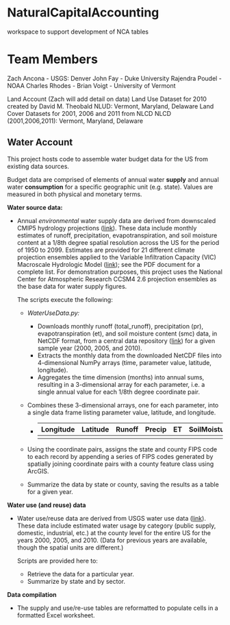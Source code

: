 # NaturalCapitalAccounting
workspace to support development of NCA tables

# Team Members
Zach Ancona - USGS: Denver
John Fay - Duke University
Rajendra Poudel - NOAA
Charles Rhodes - 
Brian Voigt - University of Vermont


Land Account (Zach will add detail on data)
Land Use Dataset for 2010 created by David M. Theobald
NLUD: Vermont, Maryland, Delaware
Land Cover Datasets for 2001, 2006 and 2011 from NLCD
NLCD (2001,2006,2011): Vermont, Maryland, Delaware

## Water Account 
This project hosts code to assemble water budget data for the US from existing data sources. 

Budget data are comprised of elements of annual water **supply** and annual water **consumption** for a specific geographic unit (e.g. state). Values are measured in both physical and monetary terms. 

**Water source data:**

- Annual *environmental* water supply data are derived from downscaled CMIP5 hydrology projections ([link](http://gdo-dcp.ucllnl.org/downscaled_cmip_projections/techmemo/BCSD5HydrologyMemo.pdf)). These data include monthly estimates of runoff, precipitation, evapotranspiration, and soil moisture content at a 1/8th degree spatial resolution across the US for the period of 1950 to 2099. Estimates are provided for 21 different climate projection ensembles applied to the Variable Infiltration Capacity (VIC) Macroscale Hydrologic Model ([link](http://vic.readthedocs.io/en/master/)); see the PDF document for a complete list. For demonstration purposes, this project uses the National Center for Atmospheric Research CCSM4 2.6 projection ensembles as the base data for water supply figures. 

  The scripts execute the following:

  - *WaterUseData.py:* 

    - Downloads monthly runoff (total_runoff), precipitation (pr), evapotranspiration (et), and soil moisture content (smc) data, in NetCDF format, from a central data repository ([link](ftp://gdo-dcp.ucllnl.org/pub/dcp/archive/cmip5/hydro/BCSD_mon_VIC_nc/ccsm4_rcp26_r1i1p1/)) for a given sample year (2000, 2005, and 2010). 
    - Extracts the monthly data from the downloaded NetCDF files into 4-dimensional NumPy arrays (time, parameter value, latitude, longitude).
    - Aggregates the time dimension (months) into annual sums, resulting in a 3-dimensional array for each parameter, i.e. a single annual value for each 1/8th degree coordinate pair. 

  - Combines these 3-dimensional arrays, one for each parameter, into a single data frame listing parameter value, latitude, and longitude. 

    - | Longitude | Latitude | Runoff | Precip | ET   | SoilMoisture |
      | --------- | -------- | ------ | ------ | ---- | ------------ |
      |           |          |        |        |      |              |


  - Using the coordinate pairs, assigns the state and county FIPS code to each record by appending a series of FIPS codes generated by spatially joining coordinate pairs with a county feature class using ArcGIS. 

  - Summarize the data by state or county, saving the results as a table for a given year. 

**Water use (and reuse) data**

* Water use/reuse data are derived from USGS water use data ([link](https://water.usgs.gov/watuse/)). These data include estimated water usage by category (public supply, domestic, industrial, etc.) at the county level for the entire US for the years 2000, 2005, and 2010. (Data for previous years are available, though the spatial units are different.)

  Scripts are provided here to:

  * Retrieve the data for a particular year. 
  * Summarize by state and by sector.

**Data compilation**

* The supply and use/re-use tables are reformatted to populate cells in a formatted Excel worksheet. 